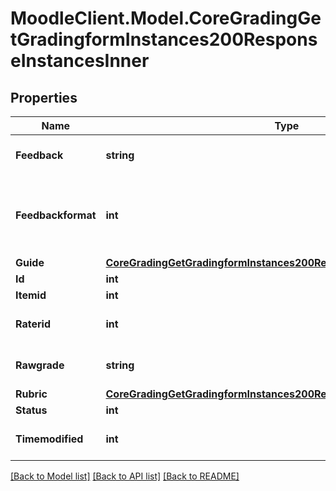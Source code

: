 # MoodleClient.Model.CoreGradingGetGradingformInstances200ResponseInstancesInner

## Properties

Name | Type | Description | Notes
------------ | ------------- | ------------- | -------------
**Feedback** | **string** | feedback | [optional] [default to "null"]
**Feedbackformat** | **int** | feedback format (1 &#x3D; HTML, 0 &#x3D; MOODLE, 2 &#x3D; PLAIN, or 4 &#x3D; MARKDOWN) | [optional] [default to null]
**Guide** | [**CoreGradingGetGradingformInstances200ResponseInstancesInnerGuide**](CoreGradingGetGradingformInstances200ResponseInstancesInnerGuide.md) |  | [optional] 
**Id** | **int** | instance id | [optional] 
**Itemid** | **int** | item id | [optional] 
**Raterid** | **int** | rater id | [optional] [default to null]
**Rawgrade** | **string** | raw grade | [optional] [default to "null"]
**Rubric** | [**CoreGradingGetGradingformInstances200ResponseInstancesInnerRubric**](CoreGradingGetGradingformInstances200ResponseInstancesInnerRubric.md) |  | [optional] 
**Status** | **int** | status | [optional] 
**Timemodified** | **int** | modified time | [optional] [default to null]

[[Back to Model list]](../README.md#documentation-for-models) [[Back to API list]](../README.md#documentation-for-api-endpoints) [[Back to README]](../README.md)

